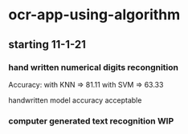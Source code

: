 # ocr-app-using-algorithm

## starting 11-1-21

### hand written numerical digits recongnition 

Accuracy:
with KNN => 81.11
with SVM => 63.33

handwritten model accuracy acceptable

### computer generated text recognition WIP
